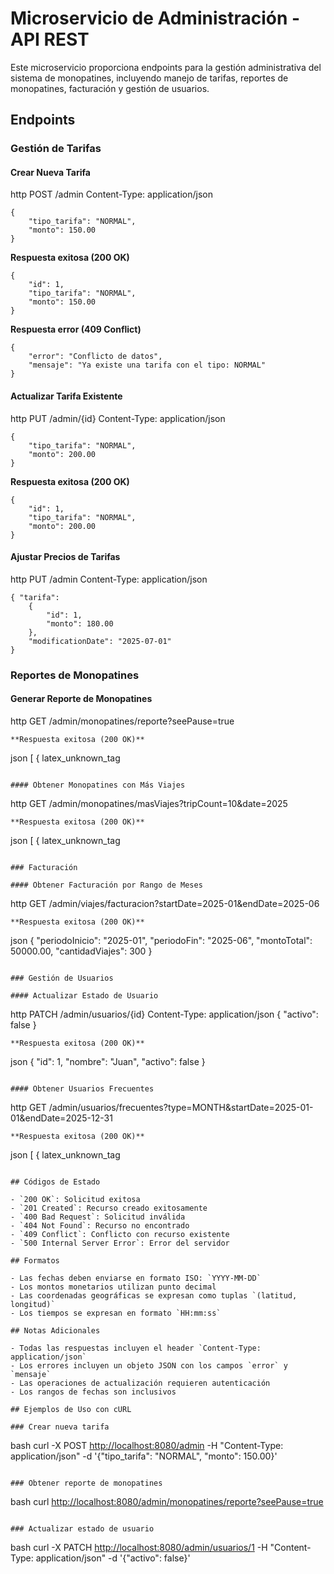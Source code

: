 # Microservicio de Administración - API REST

Este microservicio proporciona endpoints para la gestión administrativa del sistema de monopatines, incluyendo manejo de tarifas, reportes de monopatines, facturación y gestión de usuarios.

## Endpoints

### Gestión de Tarifas

#### Crear Nueva Tarifa


http POST /admin Content-Type: application/json
```
{ 
    "tipo_tarifa": "NORMAL", 
    "monto": 150.00 
}
``` 
**Respuesta exitosa (200 OK)**
```
{ 
    "id": 1, 
    "tipo_tarifa": "NORMAL", 
    "monto": 150.00 
}
``` 
**Respuesta error (409 Conflict)**

```
{ 
    "error": "Conflicto de datos", 
    "mensaje": "Ya existe una tarifa con el tipo: NORMAL" 
}
``` 

#### Actualizar Tarifa Existente

http PUT /admin/{id} Content-Type: application/json
```
{ 
    "tipo_tarifa": "NORMAL", 
    "monto": 200.00 
}
``` 
**Respuesta exitosa (200 OK)**

```
{ 
    "id": 1, 
    "tipo_tarifa": "NORMAL",
    "monto": 200.00 
}
``` 

#### Ajustar Precios de Tarifas

http PUT /admin Content-Type: application/json
```
{ "tarifa": 
    { 
        "id": 1, 
        "monto": 180.00 
    }, 
    "modificationDate": "2025-07-01" 
}
``` 

### Reportes de Monopatines

#### Generar Reporte de Monopatines

http GET /admin/monopatines/reporte?seePause=true
``` 
**Respuesta exitosa (200 OK)**
```
json [ {
latex_unknown_tag
``` 

#### Obtener Monopatines con Más Viajes
```
http GET /admin/monopatines/masViajes?tripCount=10&date=2025
``` 
**Respuesta exitosa (200 OK)**
```
json [ {
latex_unknown_tag
``` 

### Facturación

#### Obtener Facturación por Rango de Meses
```
http GET /admin/viajes/facturacion?startDate=2025-01&endDate=2025-06
``` 
**Respuesta exitosa (200 OK)**
```
json { "periodoInicio": "2025-01", "periodoFin": "2025-06", "montoTotal": 50000.00, "cantidadViajes": 300 }
``` 

### Gestión de Usuarios

#### Actualizar Estado de Usuario
```
http PATCH /admin/usuarios/{id} Content-Type: application/json
{ "activo": false }
``` 
**Respuesta exitosa (200 OK)**
```
json { "id": 1, "nombre": "Juan", "activo": false }
``` 

#### Obtener Usuarios Frecuentes
```
http GET /admin/usuarios/frecuentes?type=MONTH&startDate=2025-01-01&endDate=2025-12-31
``` 
**Respuesta exitosa (200 OK)**
```
json [ {
latex_unknown_tag
``` 

## Códigos de Estado

- `200 OK`: Solicitud exitosa
- `201 Created`: Recurso creado exitosamente
- `400 Bad Request`: Solicitud inválida
- `404 Not Found`: Recurso no encontrado
- `409 Conflict`: Conflicto con recurso existente
- `500 Internal Server Error`: Error del servidor

## Formatos

- Las fechas deben enviarse en formato ISO: `YYYY-MM-DD`
- Los montos monetarios utilizan punto decimal
- Las coordenadas geográficas se expresan como tuplas `(latitud, longitud)`
- Los tiempos se expresan en formato `HH:mm:ss`

## Notas Adicionales

- Todas las respuestas incluyen el header `Content-Type: application/json`
- Los errores incluyen un objeto JSON con los campos `error` y `mensaje`
- Las operaciones de actualización requieren autenticación
- Los rangos de fechas son inclusivos

## Ejemplos de Uso con cURL

### Crear nueva tarifa
```
bash curl -X POST [http://localhost:8080/admin](http://localhost:8080/admin)
-H "Content-Type: application/json"
-d '{"tipo_tarifa": "NORMAL", "monto": 150.00}'
``` 

### Obtener reporte de monopatines
```
bash curl [http://localhost:8080/admin/monopatines/reporte?seePause=true](http://localhost:8080/admin/monopatines/reporte?seePause=true)
``` 

### Actualizar estado de usuario
```
bash curl -X PATCH [http://localhost:8080/admin/usuarios/1](http://localhost:8080/admin/usuarios/1)
-H "Content-Type: application/json"
-d '{"activo": false}'

